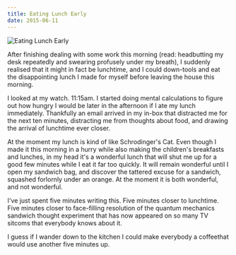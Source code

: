 ```yaml
---
title: Eating Lunch Early
date: 2015-06-11
---
```


![Eating Lunch Early](https://source.unsplash.com/hopX_jpVtRM/1600x900)

After finishing dealing with some work this morning (read: headbutting my desk repeatedly and swearing profusely under my breath), I suddenly realised that it might in fact be lunchtime, and I could down-tools and eat the disappointing lunch I made for myself before leaving the house this morning.

I looked at my watch. 11:15am. I started doing mental calculations to figure out how hungry I would be later in the afternoon if I ate my lunch immediately. Thankfully an email arrived in my in-box that distracted me for the next ten minutes, distracting me from thoughts about food, and drawing the arrival of lunchtime ever closer.

At the moment my lunch is kind of like Schrodinger's Cat. Even though I made it this morning in a hurry while also making the children's breakfasts and lunches, in my head it's a wonderful lunch that will shut me up for a good few minutes while I eat it far too quickly. It will remain wonderful until I open my sandwich bag, and discover the tattered excuse for a sandwich, squashed forlornly under an orange. At the moment it is both wonderful, and not wonderful.

I've just spent five minutes writing this. Five minutes closer to lunchtime. Five minutes closer to face-filling resolution of the quantum mechanics sandwich thought experiment that has now appeared on so many TV sitcoms that everybody knows about it.

I guess if I wander down to the kitchen I could make everybody a coffeethat would use another five minutes up.